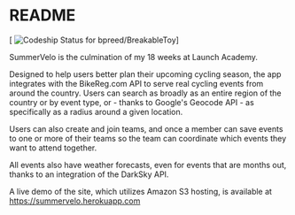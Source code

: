 # README

[ ![Codeship Status for bpreed/BreakableToy](https://app.codeship.com/projects/e4da9ab0-7b19-0136-7fa8-1203438f4113/status?branch=master)]

SummerVelo is the culmination of my 18 weeks at Launch Academy.

Designed to help users better plan their upcoming cycling season, the app integrates with the BikeReg.com API to serve real cycling events from around the country. Users can search as broadly as an entire region of the country or by event type, or - thanks to Google's Geocode API - as specifically as a radius around a given location.

Users can also create and join teams, and once a member can save events to one or more of their teams so the team can coordinate which events they want to attend together.

All events also have weather forecasts, even for events that are months out, thanks to an integration of the DarkSky API.

A live demo of the site, which utilizes Amazon S3 hosting, is available at https://summervelo.herokuapp.com
